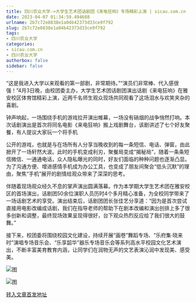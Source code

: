 ```yaml
---
title: 四川农业大学->大学生艺术团话剧团《来电狂响》专场精彩上演 | sicau.com.cn
date: 2023-04-07 01:34:59.494688
urlname: 2b7c72e8838e1a04b42373d33ce9f792
slug: 2b7c72e8838e1a04b42373d33ce9f792
tags: 
- 四川农业大学
categories:
- sicau.com.cn
- 四川农业大学
authorbox: false
sidebar: false
---
```

“这是我进入大学以来观看的第一部剧，非常期待。”“演员们非常棒、代入感很强！”4月3日晚，由校团委主办，大学生艺术团话剧团演出话剧《来电狂响》在雅安校区体育馆精彩上演，近两千名师生观众现场共同观看了这场泪水与欢笑夹杂的喜剧。

钟声响起，一场围绕手机的游戏拉开演出帷幕，一场没有硝烟的战争悄然打响。本次话剧演出是首次将同名电影《来电狂响》搬上戏剧舞台，该剧讲述了七个好友聚餐，有人提议大家玩一个将手机
<!--more-->
公开的游戏，也就是与在场所有人分享当晚收到的每一条短信、电话、弹窗，由此掀开了一场轩然大波。此时的手机变成利刃，聚餐局变成“揭秘局”，随着一条条短信微信、一通通电话，众人隐私曝光的同时，好友们面临的种种问题也逐渐凸显。为了沟通方便、增进感情手机成为办公工具，也变成了朋友间聚会“低头沉默”的理由，聚焦“手机”展开的剧情给观众带来了深深的思考。

伴随着现场观众经久不息的掌声演出圆满落幕。作为本学期大学生艺术团在雅安校区的首场演出，话剧团50余位演职人员历时4个多月精心准备，为全校同学带来了一场话剧艺术的享受。演出结束后，话剧团团长张佳艺分享道：“因为是首次尝试直接用电影改编成话剧，我们在指导老师的帮助下在剧本改编和演出创排上多了很多创新和调整，最终现场效果呈现得很好，台下观众热烈反应给了我们很大的鼓舞。”

接下来，校团委将围绕校园文化建设，持续开展“画卷”舞蹈专场、“乐府集·晓来时”演唱专场音乐会、“乐享韶华”器乐专场音乐会等系列高水平校园文化艺术演出，不断丰富美育教育内涵，让同学们在润物无声的文艺表演沁润中发现美、感受美。

![图](https://news.sicau.edu.cn/__local/5/F2/CD/34B6B59ECFF9D92F4C1423663B0_7D385F61_1EA318.png)

![图](https://news.sicau.edu.cn/__local/8/10/F8/219BFF246EE342FF4865A43A4DF_8A461367_F9EEB.png)

[转入文章首发地址](https://news.sicau.edu.cn/info/1078/71723.htm)